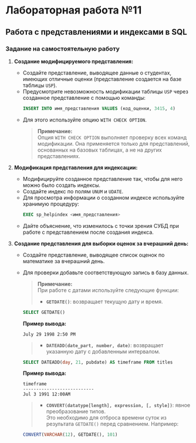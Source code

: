 # Лабораторная работа №11  
## **Работа с представлениями и индексами в SQL**  

### **Задание на самостоятельную работу**  

1. **Создание модифицируемого представления:**  
   - Создайте представление, выводящее данные о студентах, имеющих отличные оценки (представление создается на базе таблицы `USP`).  
   - Предусмотрите невозможность модификации таблицы `USP` через созданное представление с помощью команды:  
     ```sql
     INSERT INTO имя_представления VALUES (код_оценки, 3415, 4)
     ```  
   - Для этого используйте опцию `WITH CHECK OPTION`.  
     > **Примечание:**  
     > Опция `WITH CHECK OPTION` выполняет проверку всех команд модификации. Она применяется только для представлений, основанных на базовых таблицах, а не на других представлениях.  

2. **Модификация представления для индексации:**  
   - Модифицируйте созданное представление так, чтобы для него можно было создать индексы.  
   - Создайте индекс по полям `UNUM` и `UDATE`.  
   - Для просмотра информации о созданном индексе используйте хранимую процедуру:  
     ```sql
     EXEC sp_helpindex <имя_представления>
     ```  
   - Дайте объяснение, что изменилось с точки зрения СУБД при работе с представлением после создания индекса.  

3. **Создание представления для выборки оценок за вчерашний день:**  
   - Создайте представление, выводящее список оценок по математике за вчерашний день.  
   - Для проверки добавьте соответствующую запись в базу данных.  

     > **Примечание:**  
     > При работе с датами используйте следующие функции:  
     > - **`GETDATE()`**: возвращает текущую дату и время.  
       ```sql
       SELECT GETDATE()
       ```  
       **Пример вывода:**  
       ```
       July 29 1998 2:50 PM
       ```  
     > - **`DATEADD(date_part, number, date)`**: возвращает указанную дату с добавленным интервалом.  
       ```sql
       SELECT DATEADD(day, 21, pubdate) AS timeframe FROM titles
       ```  
       **Пример вывода:**  
       ```
       timeframe  
       ---------------------------  
       Jul 3 1991 12:00AM  
       ```  
     > - **`CONVERT(datatype[length], expression, [, style])`**: явное преобразование типов.  
       Это необходимо для отброса времени суток из результата `GETDATE()` перед сравнением. Например:  
       ```sql
       CONVERT(VARCHAR(12), GETDATE(), 101)
       ```  
